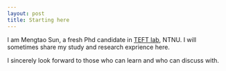 ```yaml
---
layout: post
title: Starting here
---
```


I am Mengtao Sun, a fresh Phd candidate in [TEFT lab](https://www.ntnu.no/teft), NTNU. I will sometimes share my study and research exprience here.

I sincerely look forward to those who can learn and who can discuss with.